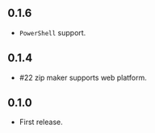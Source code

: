## 0.1.6

- `PowerShell` support.

## 0.1.4

- #22 zip maker supports web platform.

## 0.1.0

- First release.
